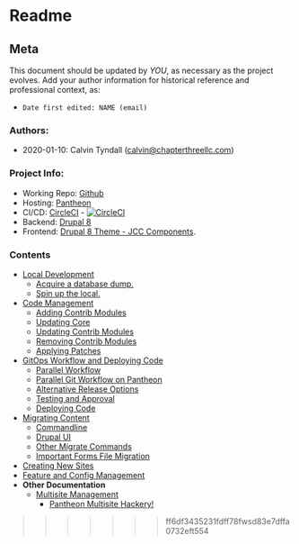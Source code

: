 # Readme

## Meta

This document should be updated by *YOU*, as necessary as the project evolves.
Add your author information for historical reference and professional context, as:
 - `Date first edited: NAME (email)`


### Authors:
 - 2020-01-10: Calvin Tyndall (calvin@chapterthreellc.com)

### Project Info:
 [repo]: https://github.com/JudicialCouncilOfCalifornia/trialcourt
 [host]: https://pantheon.io
 [ci]: https://circleci.com
 [backend]: https://drupal.org/8
 [frontend]: https://drupal.org/project/jcc_components
 [parallelpdf]: ParallelPantheon.pdf

 - Working Repo: [Github][repo]
 - Hosting: [Pantheon][host]
 - CI/CD: [CircleCI][ci] - [![CircleCI](https://circleci.com/gh/JudicialCouncilOfCalifornia/trialcourt/tree/master.svg?style=svg)](https://circleci.com/gh/JudicialCouncilOfCalifornia/trialcourt/tree/master)
 - Backend: [Drupal 8][backend]
 - Frontend: [Drupal 8 Theme - JCC Components][frontend].

### Contents

 - [Local Development](./docs/local-development.md)
   - [Acquire a database dump.](./docs/local-development.md#acquire-a-database-dump)
   - [Spin up the local.](./docs/local-development.md#user-content-spin-up-the-local)
 - [Code Management](./docs/code-management.md)
   - [Adding Contrib Modules](./docs/code-management.md#user-content-adding-contrib-modules)
   - [Updating Core](./docs/code-management.md#updating-core)
   - [Updating Contrib Modules](./docs/code-management.md#updating-contrib-modules)
   - [Removing Contrib Modules](./docs/code-management.md#removing-contrib-modules)
   - [Applying Patches](./docs/code-management.md#applying-patches)
 - [GitOps Workflow and Deploying Code](./docs/git-ops-workflow-deploying-code.md)
   - [Parallel Workflow](./docs/git-ops-workflow-deploying-code.md#gitops-workflow-and-deploying-code)
   - [Parallel Git Workflow on Pantheon](./docs/ParallelPantheon.pdf)
   - [Alternative Release Options](./docs/git-ops-workflow-deploying-code.md#alternative-release-options)
   - [Testing and Approval](./docs/git-ops-workflow-deploying-code.md#testing-and-approval)
   - [Deploying Code](./docs/git-ops-workflow-deploying-code.md#deploying-code)
 - [Migrating Content](./docs/migrations.md)
   - [Commandline](./docs/migrations.md#command-line)
   - [Drupal UI](./docs/migrations.md#drupal-ui)
   - [Other Migrate Commands](./docs/migrations.md#other-migrate-commands)
   - [Important Forms File Migration](./docs/migrations.mk#forms-file)
 - [Creating New Sites](./docs/creating-new-sites.md)
 - [Feature and Config Management](./docs/feature-config-management.md)
 - **Other Documentation**
   - [Multisite Management](./docs/MULTISITE.md)
     - [Pantheon Multisite Hackery!](./docs/MULTISITE.md#pantheon-multisite-hackery)


>>>>>>> ff6df3435231fdff78fwsd83e7dffa0732eft554
